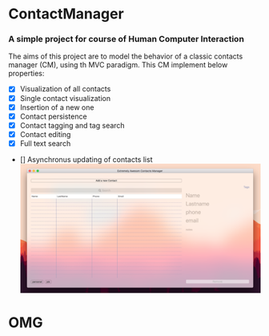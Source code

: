 # ContactManager
### A simple project for course of Human Computer Interaction
The aims of this project are to model the behavior of a classic contacts manager (CM), using th MVC paradigm.
This CM implement below properties:
- [x] Visualization of all contacts
- [x] Single contact visualization
- [x] Insertion of a new one
- [x] Contact persistence
- [x] Contact tagging and tag search
- [x] Contact editing
- [x] Full text search
- [] Asynchronus updating of contacts list
![Image of resulting scene](https://raw.githubusercontent.com/adelmassimo/ContactManager/master/redameImg/start.png)

# OMG
